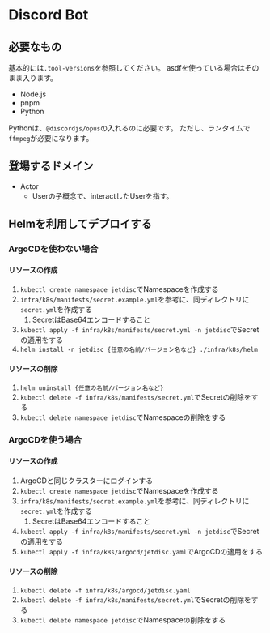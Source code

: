 # Discord Bot

## 必要なもの

基本的には`.tool-versions`を参照してください。
asdfを使っている場合はそのまま入ります。

- Node.js
- pnpm
- Python

Pythonは、`@discordjs/opus`の入れるのに必要です。
ただし、ランタイムで`ffmpeg`が必要になります。

## 登場するドメイン

- Actor
  - Userの子概念で、interactしたUserを指す。

## Helmを利用してデプロイする

### ArgoCDを使わない場合

#### リソースの作成

1. `kubectl create namespace jetdisc`でNamespaceを作成する
2. `infra/k8s/manifests/secret.example.yml`を参考に、同ディレクトリに`secret.yml`を作成する
   1. SecretはBase64エンコードすること
3. `kubectl apply -f infra/k8s/manifests/secret.yml -n jetdisc`でSecretの適用をする
4. `helm install -n jetdisc {任意の名前/バージョン名など} ./infra/k8s/helm`

#### リソースの削除

1. `helm uninstall {任意の名前/バージョン名など}`
2. `kubectl delete -f infra/k8s/manifests/secret.yml`でSecretの削除をする
3. `kubectl delete namespace jetdisc`でNamespaceの削除をする

### ArgoCDを使う場合

#### リソースの作成

1. ArgoCDと同じクラスターにログインする
2. `kubectl create namespace jetdisc`でNamespaceを作成する
3. `infra/k8s/manifests/secret.example.yml`を参考に、同ディレクトリに`secret.yml`を作成する
   1. SecretはBase64エンコードすること
4. `kubectl apply -f infra/k8s/manifests/secret.yml -n jetdisc`でSecretの適用をする
5. `kubectl apply -f infra/k8s/argocd/jetdisc.yaml`でArgoCDの適用をする

#### リソースの削除

1. `kubectl delete -f infra/k8s/argocd/jetdisc.yaml`
2. `kubectl delete -f infra/k8s/manifests/secret.yml`でSecretの削除をする
3. `kubectl delete namespace jetdisc`でNamespaceの削除をする
